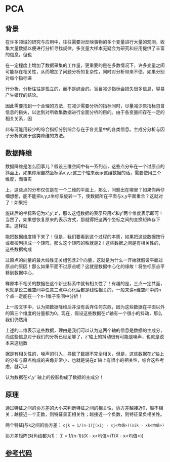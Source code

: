 # PCA

## 背景

在许多领域的研究与应用中，往往需要对反映事物的多个变量进行大量的观测，收集大量数据以便进行分析寻找规律。多变量大样本无疑会为研究和应用提供了丰富的信息，但也

在一定程度上增加了数据采集的工作量，更重要的是在多数情况下，许多变量之间可能存在相关性，从而增加了问题分析的复杂性，同时对分析带来不便。如果分别对每个指标进

行分析，分析往往是孤立的，而不是综合的。盲目减少指标会损失很多信息，容易产生错误的结论。

因此需要找到一个合理的方法，在减少需要分析的指标同时，尽量减少原指标包含信息的损失，以达到对所收集数据进行全面分析的目的。由于各变量间存在一定的相关关系，因

此有可能用较少的综合指标分别综合存在于各变量中的各类信息。主成分分析与因子分析就属于这类降维的方法。


## 数据降维

数据降维是怎么回事儿？假设三维空间中有一系列点，这些点分布在一个过原点的斜面上，如果你用自然坐标系x,y,z这三个轴来表示这组数据的话，需要使用三个维度，而事实

上，这些点的分布仅仅是在一个二维的平面上，那么，问题出在哪里？如果你再仔细想想，能不能把x,y,z坐标系旋转一下，使数据所在平面与x,y平面重合？这就对了！如果把

旋转后的坐标系记为x',y',z'，那么这组数据的表示只用x'和y'两个维度表示即可！当然了，如果想恢复原来的表示方式，那就得把这两个坐标之间的变换矩阵存下来。这样就

能把数据维度降下来了！但是，我们要看到这个过程的本质，如果把这些数据按行或者按列排成一个矩阵，那么这个矩阵的秩就是2！这些数据之间是有相关性的，这些数据构成

过原点的向量的最大线性无关组包含2个向量，这就是为什么一开始就假设平面过原点的原因！那么如果平面不过原点呢？这就是数据中心化的缘故！将坐标原点平移到数据中心，

样原本不相关的数据在这个新坐标系中就有相关性了！有趣的是，三点一定共面，也就是说三维空间中任意三点中心化后都是线性相关的，一般来讲n维空间中的n个点一定能在一个n-1维子空间中分析！

 上一段文字中，认为把数据降维后并没有丢弃任何东西，因为这些数据在平面以外的第三个维度的分量都为0。现在，假设这些数据在z'轴有一个很小的抖动，那么我们仍然用
 
 上述的二维表示这些数据，理由是我们可以认为这两个轴的信息是数据的主成分，而这些信息对于我们的分析已经足够了，z'轴上的抖动很有可能是噪声，也就是说本来这组数
 
 据是有相关性的，噪声的引入，导致了数据不完全相关，但是，这些数据在z'轴上的分布与原点构成的夹角非常小，也就是说在z'轴上有很小的相关性，综合这些考虑，就可以
 
 认为数据在x',y' 轴上的投影构成了数据的主成分！

## 原理

通过特征之间的协方差的大小来判断特征之间的相关性，协方差越接近0，越不相关；越接近一个正数，则特征呈正相关性；越接近一个负数，则特征呈负相关性。

两个特征j与k之间的协方差：
`σjk = 1/(n-1)∑(xij - xj<均值>)(xik - xk<均值>)`

协方差矩阵(对角线都为1)：
∑ = 1/(n-1)((X - x<均值>)T(X - x<均值>))

## [参考代码](https://github.com/jianjiandandande/MachineLearning/blob/master/arithmeticLearn/PCA/PCALearn.py)
